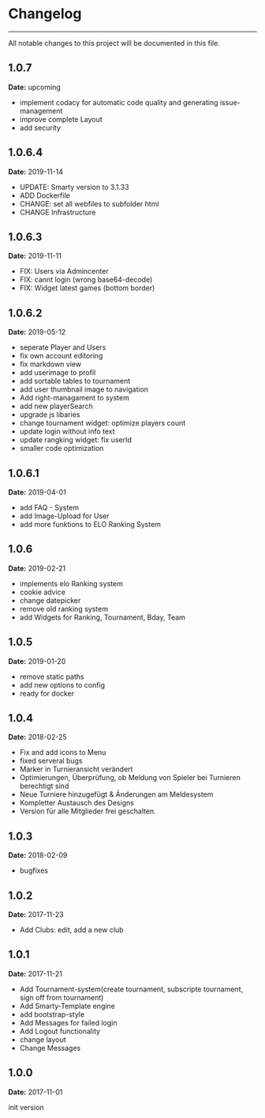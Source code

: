 # Changelog

---------

All notable changes to this project will be documented in this file.

## 1.0.7

**Date:** upcoming

- implement codacy for automatic code quality and generating issue-management
- improve complete Layout
- add security

## 1.0.6.4

**Date:** 2019-11-14

- UPDATE: Smarty version to 3.1.33
- ADD Dockerfile
- CHANGE: set all webfiles to subfolder html
- CHANGE Infrastructure

## 1.0.6.3

**Date:** 2019-11-11

- FIX: Users via Admincenter
- FIX: cannt login (wrong base64-decode)
- FIX: Widget latest games (bottom border)

## 1.0.6.2

**Date:** 2019-05-12

- seperate Player and Users
- fix own account editoring
- fix markdown view
- add userimage to profil
- add sortable tables to tournament
- add user thumbnail image to navigation
- Add right-managament to system
- add new playerSearch
- upgrade js libaries
- change tournament widget: optimize players count
- update login without info text
- update rangking widget: fix userId
- smaller code optimization

## 1.0.6.1

**Date:** 2019-04-01

- add FAQ - System
- add Image-Upload for User
- add more funktions to ELO Ranking System

## 1.0.6

**Date:** 2019-02-21

- implements elo Ranking system
- cookie advice
- change datepicker
- remove old ranking system
- add Widgets for Ranking, Tournament, Bday, Team

## 1.0.5

**Date:** 2019-01-20

- remove static paths
- add new options to config
- ready for docker

## 1.0.4

**Date:** 2018-02-25

- Fix and add icons to Menu
- fixed serveral bugs
- Marker in Turnieransicht verändert
- Optimierungen, Überprüfung, ob Meldung von Spieler bei Turnieren berechtigt sind
- Neue Turniere hinzugefügt & Änderungen am Meldesystem
- Kompletter Austausch des Designs
- Version für alle Mitglieder frei geschalten.

## 1.0.3

**Date:** 2018-02-09

- bugfixes

## 1.0.2

**Date:** 2017-11-23

- Add Clubs: edit, add a new club

## 1.0.1

**Date:** 2017-11-21

- Add Tournament-system(create tournament, subscripte tournament, sign off from tournament)
- Add Smarty-Template engine
- add bootstrap-style
- Add Messages for failed login
- Add Logout functionality
- change layout
- Change Messages

## 1.0.0

**Date:** 2017-11-01

init version
